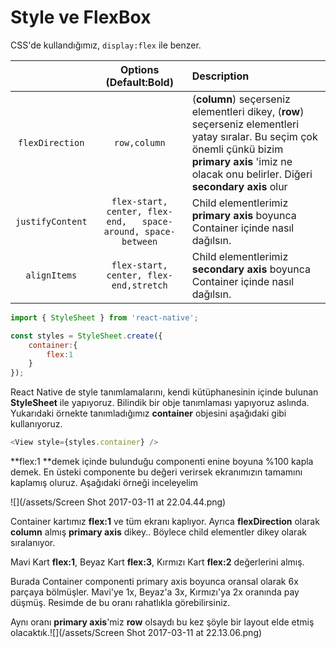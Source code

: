 # Style ve FlexBox

CSS'de kullandığımız, `display:flex` ile benzer.

|  | Options \(Default:Bold\) | Description |
| :---: | :---: | :--- |
| `flexDirection` | `row,column` | \(**column**\) seçerseniz elementleri dikey, \(**row**\) seçerseniz elementleri yatay sıralar.    Bu seçim çok önemli çünkü bizim **primary axis** 'imiz ne olacak onu belirler. Diğeri **secondary axis** olur |
| `justifyContent` | `flex-start, center, flex-end,   space-around, space-between` | Child elementlerimiz **primary axis** boyunca Container içinde nasıl dağılsın. |
| `alignItems` | `flex-start, center, flex-end,stretch` | Child elementlerimiz **secondary axis** boyunca Container içinde nasıl dağılsın. |

```js
import { StyleSheet } from 'react-native';

const styles = StyleSheet.create({
    container:{
        flex:1   
    }
});
```

React Native de style tanımlamalarını, kendi kütüphanesinin içinde bulunan **StyleSheet** ile yapıyoruz. Bilindik bir obje tanımlaması yapıyoruz aslında. Yukarıdaki örnekte tanımladığımız **container** objesini aşağıdaki gibi kullanıyoruz.

```js
<View style={styles.container} />
```

**flex:1 **demek içinde bulunduğu componenti enine boyuna %100 kapla demek. En üsteki componente bu değeri verirsek ekranımızın tamamını kaplamış oluruz.  Aşağıdaki örneği inceleyelim

![](/assets/Screen Shot 2017-03-11 at 22.04.44.png)

Container kartımız **flex:1** ve tüm ekranı kaplıyor. Ayrıca **flexDirection** olarak **column** almış **primary axis** dikey.. Böylece child elementler dikey olarak sıralanıyor.

Mavi Kart **flex:1**, Beyaz Kart **flex:3**, Kırmızı Kart **flex:2** değerlerini almış.

Burada Container componenti primary axis boyunca oransal olarak 6x parçaya bölmüşler. Mavi'ye 1x, Beyaz'a 3x, Kırmızı'ya 2x oranında pay düşmüş. Resimde de bu oranı rahatlıkla görebilirsiniz.

Aynı oranı **primary axis**'miz  **row** olsaydı bu kez şöyle bir layout elde etmiş olacaktık.![](/assets/Screen Shot 2017-03-11 at 22.13.06.png)

